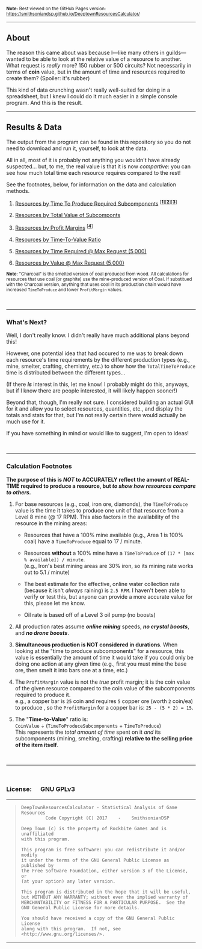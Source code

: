 <sup>**Note:** Best viewed on the GitHub Pages version: https://smithsoniandsp.github.io/DeeptownResourcesCalculator/</sup>

- - -

## About 

The reason this came about was because I&mdash;like many others in guilds&mdash;wanted to be able to look
at the relative value of a resource to another.  
What request is *really* more? 150 rubber or 500 circuits? Not necessarily in terms of **coin** value, but
in the amount of time and resources required to create them? (Spoiler: it's rubber)

This kind of data crunching wasn't really well-suited for doing in a spreadsheet, but I knew I could do it
much easier in a simple console program. And this is the result. 

- - -

## Results & Data

The output from the program can be found in this repository so you do not need to download and run it, 
yourself, to look at the data. 

All in all, most of it is probably not anything you wouldn't have already suspected... but, to me, the real
value is that it is now *compartive*: you can see how much total time each resource requires compared to the rest!

See the footnotes, below, for information on the data and calculation methods.

1. [Resources by Time To Produce Required Subcomponents](https://smithsoniandsp.github.io/DeeptownResourcesCalculator/Outputs/1-LongestTimeToProduceSubcomponents) <sup>[[**1**](#1)][[**2**](#2)][[**3**](#3)]</sup>

2. [Resources by Total Value of Subcomponts](https://smithsoniandsp.github.io/DeeptownResourcesCalculator/Outputs/2-MostExpensiveSubcomponts)

3. [Resources by Profit Margins](https://smithsoniandsp.github.io/DeeptownResourcesCalculator/Outputs/3-HighestProfitMargins) <sup>[[**4**](#4)]</sup>

4. [Resources by Time-To-Value Ratio](https://smithsoniandsp.github.io/DeeptownResourcesCalculator/Outputs/4-TimeToValueRatio)

5. [Resources by Time Required @ Max Request (5,000)](https://smithsoniandsp.github.io/DeeptownResourcesCalculator/Outputs/5-TimeRequiredAtMaxRequest)

6. [Resources by Value @ Max Request (5,000)](https://smithsoniandsp.github.io/DeeptownResourcesCalculator/Outputs/6-ValueAtMaxRequest)

<sup>**Note**: "Charcoal" is the smelted version of coal produced from wood. All calculations for resources that use coal (or graphite)
use the mine-produced version of Coal. If substitued with the Charcoal version, anything that uses coal in its production chain would
have increased `TimeToProduce` and lower `ProfitMargin` values.</sup>

&nbsp;

- - -

### What's Next?

Well, I don't really know. I didn't really have much additional plans beyond this!

However, one potential idea that had occured to me was to break down each resource's time requirements by the 
different production types (e.g., mine, smelter, crafting, chemistry, etc.) to show how the `TotalTimeToProduce`
time is distributed between the different types... 

(If there ***is*** interest in this, let me know! I probably might do this, anyways, but if I know there are people interested,
it will likely happen sooner!)

Beyond that, though, I'm really not sure. I considered building an actual GUI for it and allow you to select resources, quantities,
etc., and display the totals and stats for that, but I'm not really certain there would actually be much use for it.

If you have something in mind or would like to suggest, I'm open to ideas!

&nbsp;

- - -

### Calculation Footnotes

**The purpose of this is *NOT* to ACCURATELY reflect the amount of REAL-TIME required to produce a resource, 
but *to show how resources compare to others.***

1. <a name="1"></a>For base resources (e.g., coal, iron ore, diamonds), the `TimeToProduce` value is the time it takes to
  produce one unit of that resource from a Level 8 mine (@ 17 RPM). This also factors in the availability 
  of the resource in the mining areas:

   * Resources that have a 100% mine available (e.g., Area 1 is 100% coal) have a `TimeToProduce` equal 
    to 17 / minute.  

   * Resources __without__ a 100% mine have a `TimeToProduce` of `(17 * [max % available]) / minute`.        
        (e.g., Iron's best mining areas are 30% iron, so its mining rate works out to 5.1 / minute)  

   * The best estimate for the effective, online water collection rate (because it isn't *always* raining) is
    `2.5 RPM`. I haven't been able to verify or test this, but anyone can provide a more accurate value for
    this, please let me know.

   * Oil rate is based off of a Level 3 oil pump (no boosts)

2. <a name="2"></a>All production rates assume ***online mining*** speeds, ***no crystal boosts***, and ***no drone boosts***.  

3. <a name="3"></a>**Simultaneous production is NOT considered in durations**. When looking at the "time to produce subcomponents" for a
  resource, this value is essentially the amount of time it would take if you could only be doing one action
  at any given time (e.g., first you must mine the base ore, then smelt it into bars one at a time, etc.)

4. <a name="4"></a>The `ProfitMargin` value is not the *true* profit margin; it is the coin value of the given resource
  compared to the coin value of the subcomponents required to produce it.  
  e.g., a copper bar is `25` coin and requires `5` copper ore (worth `2` coin/ea) to produce , so the 
  `ProfitMargin` for a copper bar is: `25 - (5 * 2) = 15`.

5. <a name="5"></a>The "**Time-to-Value**" ratio is:  
 `CoinValue` ÷ (`TimeToProduceSubcomponents` + `TimeToProduce`)  
   This represents the *total amount of time* spent on it *and* its subcomponents (mining, smelting, crafting)
 **relative to the selling price of the item itself**.

&nbsp;

- - - - -

&nbsp;

### **License:** &nbsp; &nbsp; &nbsp;GNU GPLv3

---
>     DeepTownResourcesCalculator - Statistical Analysis of Game Resources
>              Code Copyright (C) 2017    -    SmithsonianDSP
> 
>     Deep Town (c) is the property of Rockbite Games and is unaffiliated 
>     with this program. 
> 
>     This program is free software: you can redistribute it and/or modify
>     it under the terms of the GNU General Public License as published by
>     the Free Software Foundation, either version 3 of the License, or
>     (at your option) any later version.
> 
>     This program is distributed in the hope that it will be useful,
>     but WITHOUT ANY WARRANTY; without even the implied warranty of
>     MERCHANTABILITY or FITNESS FOR A PARTICULAR PURPOSE.  See the
>     GNU General Public License for more details.
> 
>     You should have received a copy of the GNU General Public License
>     along with this program.  If not, see <http://www.gnu.org/licenses/>.
> 
- - - 
